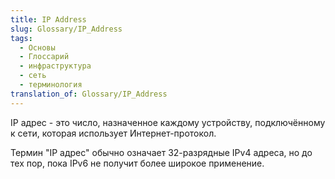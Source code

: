 ```yaml
---
title: IP Address
slug: Glossary/IP_Address
tags:
  - Основы
  - Глоссарий
  - инфраструктура
  - сеть
  - терминология
translation_of: Glossary/IP_Address
---
```


IP адрес - это число, назначенное каждому устройству, подключённому к сети, которая использует Интернет-протокол.

Термин "IP адрес" обычно означает 32-разрядные IPv4 адреса, но до тех пор, пока IPv6 не получит более широкое применение.
